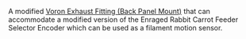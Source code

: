 A modified [Voron Exhaust Fitting (Back Panel Mount)](/STLs/0_Mount/0a_BackPanelMount/StealthMax/M_0a.0_VoronExhaustFitting_BPM.stl) that can accommodate a modified version of the Enraged Rabbit Carrot Feeder Selector Encoder which can be used as a filament motion sensor.